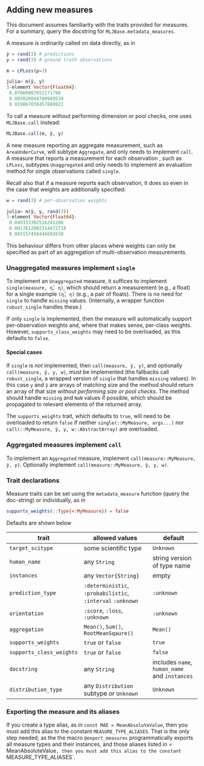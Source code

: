 ## Adding new measures

This document assumes familiarity with the traits provided for
measures. For a summary, query the docstring for
`MLJBase.metadata_measures`.

A measure is ordinarily called on data directly, as in

```julia
ŷ = rand(3) # predictions
y = rand(3) # ground truth observations

m = LPLoss(p=3)

julia> m(ŷ, y)
3-element Vector{Float64}:
 0.07060087052171798
 0.003020044780949528
 0.019067038457889922
```

To call a measure without performing dimension or pool checks, one
uses `MLJBase.call` instead:

```julia
MLJBase.call(m, ŷ, y)
```

A new measure reporting an aggregate measurement, such as
`AreaUnderCurve`, will subtype `Aggregate`, and only needs to
implement `call`. A measure that reports a measurement for each
observation , such as `LPLoss`, subtypes `Unaggregated` and only needs
to implement an evaluation method for single observations called
`single`.

Recall also that if a measure reports each observation, it does so
even in the case that weights are additionally specified:

```julia
w = rand(3) # per-observation weights

julia> m(ŷ, y, rand(3))
3-element Vector{Float64}:
 0.049333392516241206
 0.0017612002314472718
 0.003157450446692638
 ```

This behaviour differs from other places where weights can only be
specified as part of an aggregation of multi-observation measurements.


### Unaggregated measures implement `single`

To implement an `Unaggregated` measure, it suffices to implement `single(measure, η̂, η)`,
which should return a measurement (e.g., a float) for a single example `(η̂, η)` (e.g., a
pair of floats). There is no need for `single` to handle `missing` values. (Internally, a
wrapper function `robust_single` handles these.)

If only `single` is implemented, then the measure will automatically
support per-observation weights and, where that makes sense, per-class
weights. However, `supports_class_weights` may need to be overloaded,
as this defaults to `false`.

#### Special cases

If `single` is *not* implemented, then `call(measure, ŷ, y)`, and optionally
`call(measure, ŷ, y, w)`, must be implemented (the fallbacks call `robust_single`, a
wrapped version of `single` that handles `missing` values).  In this case `y` and `ŷ` are
arrays of matching size and the method should return an array of that size *without
performing size or pool checks*. The method should handle `missing` and `NaN` values if
possible, which should be propagated to relevant elements of the returned array.

The `supports_weights` trait, which defaults to `true`, will need to
be overloaded to return `false` if neither `single(::MyMeasure,
args...)` nor `call(::MyMeasure, ŷ, y, w::AbstractArray)` are
overloaded.

### Aggregated measures implement `call`

To implement an `Aggregated` measure, implement
`call(measure::MyMeasure, ŷ, y)`. Optionally implement 
`call(measure::MyMeasure, ŷ, y, w)`.


### Trait declarations 

Measure traits can be set using the `metadata_measure`
function (query the doc-string) or individually, as in 

```julia
supports_weights(::Type{<:MyMeasure}) = false
```

Defaults are shown below

trait                    | allowed values               | default 
-------------------------|------------------------------|--------------
`target_scitype`         | some scientific type         | `Unknown`
`human_name`             | any `String`                 | string version of type name
`instances`              | any `Vector{String}`         | empty
`prediction_type`        | `:deterministic`, `:probabilistic`, `:interval` `:unknown` | `:unknown`
`orientation`            | `:score`, `:loss`, `:unknown`| `:unknown`
`aggregation`            | `Mean()`, `Sum()`, `RootMeanSqaure()` | `Mean()`
`supports_weights`       | `true` or `false`            | `true`
`supports_class_weights` | `true` or `false`            | `false`
`docstring`              | any `String`                 | includes `name`, `human_name` and `instances`
`distribution_type`      | any `Distribution` subtype or `Unknown`   | `Unknown`

### Exporting the measure and its aliases

If you create a type alias, as in `const MAE = MeanAbsoluteValue`,
then you must add this alias to the constant
`MEASURE_TYPE_ALIASES`. That is the only step needed, as the the macro
`@export_measures` programmatically exports all measure types and
their instances, and those aliases listed in = MeanAbsoluteValue`,
then you must add this alias to the constant `MEASURE_TYPE_ALIASES`.
